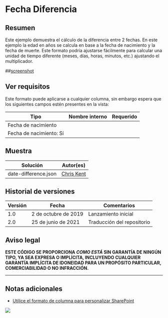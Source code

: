 # Fecha Diferencia

## Resumen
Este ejemplo demuestra el cálculo de la diferencia entre 2 fechas. En este ejemplo la edad en años se calcula en base a la fecha de nacimiento y la fecha de muerte. Este formato podría ajustarse fácilmente para calcular una unidad de tiempo diferente (meses, días, horas, minutos, etc.) ajustando el multiplicador.

##[screenshot](./screenshot.png)


## Ver requisitos
Este formato puede aplicarse a cualquier columna, sin embargo espera que los siguientes campos estén presentes en la vista:

|Tipo|Nombre interno|Requerido
|---|---|:---:|
|Fecha de nacimiento
|Fecha de nacimiento: Sí

## Muestra

Solución|Autor(es)
--------|---------
date-difference.json | [Chris Kent](https://twitter.com/thechriskent)

## Historial de versiones

Versión|Fecha|Comentarios
-------|----|--------
1.0|2 de octubre de 2019|Lanzamiento inicial
2.0|25 de junio de 2021|Traducción del repositorio


## Aviso legal
**ESTE CÓDIGO SE PROPORCIONA *COMO ESTÁ* SIN GARANTÍA DE NINGÚN TIPO, YA SEA EXPRESA O IMPLÍCITA, INCLUYENDO CUALQUIER GARANTÍA IMPLÍCITA DE IDONEIDAD PARA UN PROPÓSITO PARTICULAR, COMERCIABILIDAD O NO INFRACCIÓN.**

---

## Notas adicionales

- [Utilice el formato de columna para personalizar SharePoint](https://docs.microsoft.com/en-us/sharepoint/dev/declarative-customization/column-formatting)

<img src="https://telemetry.sharepointpnp.com/sp-dev-list-formatting/column-samples/date-difference" />